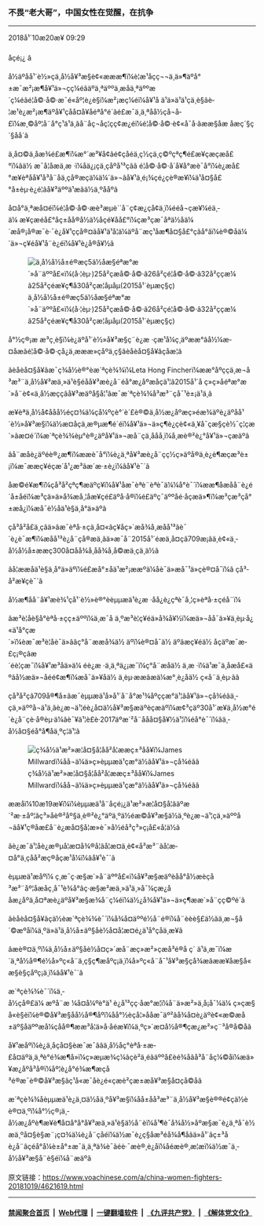 ### 不畏“老大哥”，中国女性在觉醒，在抗争
------------------------

<div class="published">
 <span class="date" title="ä¸­å½æ¶é´">
  <time datetime="2018-10-20T09:29:07+08:00">
   2018å¹´10æ20æ¥ 09:29
  </time>
 </span>
</div>
<br/>
<div class="wsw">
 <span class="dateline">
  åçé¡¿ â
 </span>
 <p>
  å½äºåå¹´è½»çä¸­å½å¥³æ§è¢«æææ¶ï¼è­¦æ¹åçç¬¬ä¸ä»¶äºå°±æ¯æ²¡æ¶å¥¹ä»¬çç¼éãäºä¸ªäººä¸­æåä¸ªäººæ´ç¼éãé¦å©·å©·æ¯é«åº¦è¿è§ï¼æ²¡æç¼éï¼å¥¹å ä¹ä»ä¹ä¹çä¸è§ãè­¦æ¹è¿æ²¡æ¶äºå¥¹çåå¤å¥åéªå°é´ãé£æ¯ä¸ä¸ªåå½çå¬å­£ï¼æ¸©åº¦å¨å°ç¹ä¹ä¸ãå¨åç¬åç¦çç¢æ¿éï¼é¦å©·å©·è¢«å¯å·ãææ§åæ åæç´§ç´§åå´ã
 </p>
 <p>
  ä¸å¤©ä¸åæ¾é£æ¶ï¼æ°´æ³¥å¢ãé¢ç­åéä¸ç½çä¸ç©ºçªç¶é£æ¥çæçæ­å£°ï¼âä½ æ¯å¦åæä¸æ ·ï¼åä¿¡çä¸çåºå¹³ç­ãâ é¦å©·å©·å´å¥å°æè¯å°ï¼è¿æ­å£°æ¥èªåå¥¹å³å¨åä¸çå®æçä¼ä¼´ä»¬ãå¥¹ä¸é¡¾ç­é¿çè®­æ¥ï¼ä¹å¤§å£°å±èµ·è¿é¦ãå¥³äººä¹æ­ãä½ä¸ºååºã
 </p>
 <p>
  å¤å°ä¸ªæå¤éï¼é¦å©·å©·æè³æµè´´å¨ç¢æ¿çå¢ä¸ï¼ééå¬çæ¥¼éä¸­ä¼ æ¥çæéå£°åç±åå®å½ä½åçé¥åå£°ï¼çæ³çæ¯åªä½åä¼´æå®¡å®æ¯è·¯è¿å¥¹ççå®¤ãå¥¹ä¹å­¦ä¼äºå¨æç¹åæ¶å¤§å£°ç­âå°âï¼è®©åä¼´ä»¬ç¥éå¥¹å¨è¿éï¼å¥¹è¿å®å¥½ã
 </p>
 <div class="wsw__embed">
  <figure class="media-image js-media-expand">
   <div class="img-wrap">
    <div class="thumb">
     <img alt="ä¸­å½å½å±é®æç5ä½åæ§éªæ°æ´»å¨äººå£«ï¼(å·¦èµ·)25å²çæå©·å©·ã26å²çé¦å©·å©·ã32å²ççæ¼ã25å²çéæ¥ç¶å30å²çæ­¦åµåµ(2015å¹´èµæç§ç)" src="https://gdb.voanews.com/BB84702F-0814-4C59-8547-A647A848858D_w250_r0_s.jpg"/>
    </div>
    <span class="ico ico-fullscreen ico--media-expand ico--rounded">
    </span>
   </div>
   <figcaption>
    <span class="caption">
     ä¸­å½å½å±é®æç5ä½åæ§éªæ°æ´»å¨äººå£«ï¼(å·¦èµ·)25å²çæå©·å©·ã26å²çé¦å©·å©·ã32å²ççæ¼ã25å²çéæ¥ç¶å30å²çæ­¦åµåµ(2015å¹´èµæç§ç)
    </span>
   </figcaption>
  </figure>
 </div>
 <p>
  å°½ç®¡æ æ³ç¸è§ï¼è¿äºå¹´è½»å¥³æ§ç¨è¿æ ·çæ¹å¼ç¸äºææ°ãå½¼æ­¤åæãé¦å©·å©·çå¿ä¸­æææ»çåºä¸ç§âèåèå¤§å¥âçåæ¦ã
 </p>
 <p>
  ãèåèå¤§å¥ãæ¯ç¾å½è®°èæ´ªçè¾¾ï¼Leta Hong Fincherï¼ææ°åºççä¸æ¬å³æ³¨ä¸­å½å¥³æä¸»ä¹è§éåå¥³æè¿å¨é­å°æ¿åºæåçä¹¦ã2015å¹´å ç»ç»åéªæ°æ´»å¨è¢«ä¸­å½æççâå¥³æäºå§å¦¹âæ¯æ´ªçè¾¾å³æ³¨çå¯¹è±¡ä¹ä¸ã
 </p>
 <p>
  æ¥èªä¸­å½å¢ååå½éç¤¾ä¼çå¼ºçè°´è´£è®©ä¸­å½æ¿åºæç»éæ¾äºè¿äºåå¹´è½»å¥³æ§ï¼ä½æ­¤åçä¸æ®µæ¶é´éï¼å¥¹ä»¬ä»ç¶è¿çè¢«ä¸¥å¯çæ§çè½¯ç¦çæ´»ãæ­¤é´ï¼æ´ªçè¾¾èµ°è®¿äºå¥¹ä»¬æå¨çä¸ååå¸ï¼å¸æè®²è¿°å¥¹ä»¬çæäºã
 </p>
 <p>
  âå¨æåè¿äºéè®¿æ¶ï¼ææè¯å°ï¼è¿ä¸ªå¥³æè¿å¨çç½ç»äºå®ä¸è¿è¶æçæ³è±¡ï¼æ¯ææç¥éçæ´å¹¿æ³ãæ´æ·±è¿ï¼âå¥¹è¯´ã
 </p>
 <p>
  åæ©é¥­æ¶ï¼çå³­å²­çªç¶æäºç¥ï¼å¥¹åæ¯èªè¨èªè¯­ä¼¼å°è¯´ï¼ææ¶åæåå¨è¿é´å±å­éï¼æ³çä»ä»å¾æå¸¦åæ¥çé£äºå·å®ï¼é£äºç¯äººåé·åçæä»¶ï¼æ³çæ³çå°±æå¿ï¼æå¯è½åä¹è§ä¸å°ä»äºã
 </p>
 <p>
  çå³­å²­å£ä¸­çâä»âæ¯èªå·±çä¸å¤«ãç¥åç»´æå¾å¸æåå¹³ãè¯´è¿è¯æ¶ï¼æåå¹³è¿å¨çå®æä¸­ãä»æ¯å¨2015å¹´éæä¸­å¤çâ709æ¡âä¸­è¢«ä¸­å½å½å±ææç300å¤åå¾å¸åå¾å¸å©æä¸­çä¸ä½ã
 </p>
 <p>
  âå¦ææåä¹è§ä¸å°ä»äºï¼é£æå°±åä¹æ²¡ææºä¼åè¯ä»æå¯¹ä»çè®¤å¯ï¼â çå³­å²­æ¥çè¯´ã
 </p>
 <p>
  å½æ¶åå¨å¥¹æè¾¹çå¹´è½»è®°èèµµæä¹è¿æ ·åå¿è¿çªè¯å¸¦ç»èªå·±çéå¨ï¼
 </p>
 <p>
  âæ³è¦åè§å°èªå·±çç±äººï¼ä¸æ¯å ä¸ºæ³è¦ç¥éä»å¾å¥½ï¼æä»¬åå¯ä»¥ä¸èµ·å¿«ä¹å°çæ´»ï¼èæ¯æ³è¦åè¯ä»ââç°å¨ææå¾ä½ äºï¼è®¤å¯ä½ äºãæç¥éä½ åçäºæ¯æ­£ç¡®çãæ´éè¦çæ¯ï¼å¥¹æ³åä»ä¼ éè¿æ ·ä¸ä¸ªä¿¡æ¯ï¼ç°å¨æåä½ ä¸æ ·ï¼ä¹æ¯ä¸åæå£«äºãå½æä»¬åéé¢æ¶ï¼æå¯ä»¥åä½ ä¸èµ·ææãæä¼æ°¸è¿åä½ ç«å¨ä¸èµ·ãâ
 </p>
 <p>
  çå³­å²­ç­â709å®¶å±âæ¯èµµæä¹å»å¹´å¨å°æ¹¾åºççæ°ä¹¦ãå¥¹ä»¬çå¾éãä¸­çä¸»äººå¬ä¹ä¸ãè¿æ¬ä¹¦éè¿å¤ä½å¥³æ§æäºèçæäºï¼æ¢³çäº30å¹´æ¥ä¸­å½æ°é´è¿å¨çè·å®èµ·ä¼ãè¯¥ä¹¦è£è·2017äºæ´²å¨ååå¤§å¥½ä¹¦ï¼éå°è¯´ï¼ãä¸­å½å¤§éå°å¶åä¸ºç¦ä¹¦ã
 </p>
 <div class="wsw__embed">
  <figure class="media-image js-media-expand">
   <div class="img-wrap">
    <div class="thumb">
     <img alt="ç¾å½ä¹æ²»æ¦å¤§å­¦åå²å­¦ææç±³åå¥ï¼James Millwardï¼åå¬ä¼ä»ç»èµµæä¹çæ°ä½ãå¥¹ä»¬çå¾éãã" src="https://gdb.voanews.com/D0524EC4-D934-4F5B-8153-1193D47EED49_w250_r0_s.jpg"/>
    </div>
    <span class="ico ico-fullscreen ico--media-expand ico--rounded">
    </span>
   </div>
   <figcaption>
    <span class="caption">
     ç¾å½ä¹æ²»æ¦å¤§å­¦åå²å­¦ææç±³åå¥ï¼James Millwardï¼åå¬ä¼ä»ç»èµµæä¹çæ°ä½ãå¥¹ä»¬çå¾éãã
    </span>
   </figcaption>
  </figure>
 </div>
 <p>
  ææåï¼10æ19æ¥ï¼ï¼èµµæä¹å¨åçé¡¿ä¹æ²»æ¦å¤§å­¦âäºæ´²æ·±åº¦âç³»åè®²åº§ä¸è®²è¿°äºä¸ºä½éæ©å¥³æ§ä½ä¸ºè¿æ¬ä¹¦çä¸»äººå¬ãå¥¹ç®åæ­£å¨è¿æå¤§å­¦æ»è¯»å½éå³ç³»ç¡å£«å­¦ä½ã
 </p>
 <p>
  âè¿æ¯ä¹¦åè¿æ®µå¦æ­¤å¾®å¦ãå¦æ­¤ä¸è¢«å³æ³¨ãå¦æ­¤å°ä¸çåå²æç®åçæ¹å¼ï¼âå¥¹è¯´ã
 </p>
 <p>
  èµµæä¹æåºï¼ ç¸æ¯ç·æ§æ´»å¨äººå£«ï¼å¥³æ§æäºèåå°å½æèçå³æ³¨åº¦åæåç¸å¯¹è¾å°ãç·æ§æ²æä¸»ä¹ä¸»å¯¼çæ¿ååæ¿åºä¸å¤ªæè¿äºå¥³æ§æ¾å¨ç¼éï¼ä½¿å¾å¥¹ä»¬ä»ç¶ææ´»å¨çç©ºé´ã
 </p>
 <p>
  ãèåèå¤§å¥ãçä½èæ´ªçè¾¾è¯´ï¼å¾å¤äººé½å¨é®ï¼å¨èèè§£ä½ãä¸æ¬§å´©æºåï¼ä¸ºä»ä¹ä¸­å½å±äº§åè½å¤å¦æ­¤é¿ä¹å°çå­ä¸æ¥ã
 </p>
 <p>
  âæè®¤ä¸ºï¼ä¸­å½å±äº§åè½å¤ç»´æå¨æç»æ²»çæå³é®å ç´ ä¹ä¸æ¯ï¼æ´ä¸ªå½å®¶é½å»ºç«å¨ä¸ç§ç¶æåºç¡ä¸ï¼å»ºç«å¨å¯¹å¥³æ§çå¾æãææ¥åæ§å«æ­§è§çåºç¡ä¸ï¼âå¥¹è¯´ã
 </p>
 <p>
  æ´ªçè¾¾è¯´ï¼ä¸­å½çå®£ä¼ æºå¨æ ¼å¤å¼ºè°ä¹ è¿å¹³çç·å­æ°æ¦ï¼å¨ä»æ²»ä¸å¡å¯¼ä¼ ç»çæ§å«è§èï¼è®©å¥³æ§åå½å®¶åº­ï¼åå°½èçå¦»å­åæ¯äº²ãå¾å¤è¿äºè¢«æ©æå±äº§åäººæå¼çåå®¶ææ³å¦ä»å·åéæ¥ï¼ä¸ºç»´æ¤å½å®¶çæ¿æ²»ç¨³å®å©åã
 </p>
 <p>
  å¥¹æåºï¼è¿ä¸åçå¤§èæ¯æ¯ââä¸­å½åç°èªå·±æ­£å¤äºä¸ä¸ªè°é¾æ¶å»ï¼ç»æµæ¾ç¼ãçè²ä¸éãäººå£èé¾åãå³å¨åç¼©åï¼æä»¥æ¿åºå³å®ï¼åº¦è¿å°é¾æ¶æçå³é®æ¯è®©å¥³æ§ãç¹å«æ¯åè¿é«ç­æè²çæ±æå¥³æ§å¤çå­©å­ã
 </p>
 <p>
  æ´ªçè¾¾åèµµæä¹è¿ä¸¤ä½åä¸ºå¥³æ§ï¼åå±åå³æ³¨ä¸­å½å¥³æ§è®®é¢çä½èè®¤ä¸ºï¼å°½ç®¡ä¸­å½æ¿åºè¶æ¥è¶å¤å°å°å¥³æä¸»ä¹è§ä½å¨èï¼å¹¶è¯å¾å½»åºæ§æ¯è¿ä¸ªå¯è½æä¸ºå¤§è§æ¨¡ç¤¾ä¼è¿å¨çåéï¼ä½æ¯è¿ç§åæ³éå¾å¶åãä»å¹´âç±³åè¿å¨âçéå°å¼è±å°±æ¯ä¸ä¸ªä¾è¯ãéè·¯æè®¸è¿åï¼åéæè®¸æ¦æï¼ä½æ¯ä¸­å½å¥³æ§å¨è§éï¼å¨æäºã
 </p>
</div>

原文链接：https://www.voachinese.com/a/china-women-fighters-20181019/4621619.html


------------------------
#### [禁闻聚合首页](https://github.com/gfw-breaker/banned-news/blob/master/README.md) &nbsp;|&nbsp; [Web代理](https://github.com/gfw-breaker/open-proxy/blob/master/README.md) &nbsp;|&nbsp;  [一键翻墙软件](https://github.com/gfw-breaker/nogfw/blob/master/README.md) &nbsp;|&nbsp; [《九评共产党》](https://github.com/gfw-breaker/9ping.md/blob/master/README.md#九评之一评共产党是什么) &nbsp;|&nbsp; [《解体党文化》](https://github.com/gfw-breaker/jtdwh.md/blob/master/README.md#绪论)
